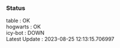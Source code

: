### Status


table : OK  
hogwarts : OK  
icy-bot : DOWN  
Latest Update : 2023-08-25 12:13:15.706997
